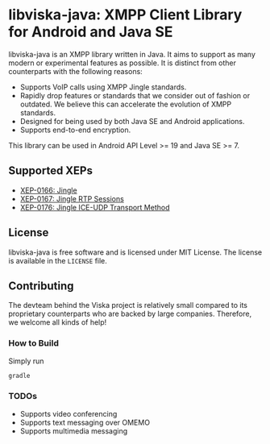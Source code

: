 libviska-java: XMPP Client Library for Android and Java SE
==========================================================

libviska-java is an XMPP library written in Java. It aims to support as many
modern or experimental features as possible. It is distinct from other
counterparts with the following reasons:

  * Supports VoIP calls using XMPP Jingle standards.
  * Rapidly drop features or standards that we consider out of fashion or
    outdated. We believe this can accelerate the evolution of XMPP standards.
  * Designed for being used by both Java SE and Android applications.
  * Supports end-to-end encryption.

This library can be used in Android API Level >= 19 and Java SE >= 7.

Supported XEPs
--------------

  * [XEP-0166: Jingle](https://xmpp.org/extensions/xep-0166.html)
  * [XEP-0167: Jingle RTP Sessions](https://xmpp.org/extensions/xep-0167.html)
  * [XEP-0176: Jingle ICE-UDP Transport Method](https://xmpp.org/extensions/xep-0176.html)

License
-------

libviska-java is free software and is licensed under MIT License. The license is
available in the `LICENSE` file.

Contributing
------------

The devteam behind the Viska project is relatively small compared to its
proprietary counterparts who are backed by large companies. Therefore, we
welcome all kinds of help!

### How to Build

Simply run

```bash
gradle
```

### TODOs

* Supports video conferencing
* Supports text messaging over OMEMO
* Supports multimedia messaging